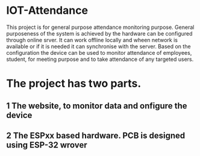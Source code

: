 # IOT-Attendance
This project is for general purpose attendance monitoring purpose. General purposeness of the system is achieved by the hardware can be configured through online srver. It can work offline locally and wheen network is available or if it is needed it can synchronise with the server. Based on the configuration the device can be used to monitor attendance of employees, student, for meeting purpose and to take attendance of any targeted users.

# The project has two parts.
    
  ## 1 The website, to monitor data and onfigure the device
    
  ## 2 The ESPxx based hardware. PCB is designed using ESP-32 wrover 
